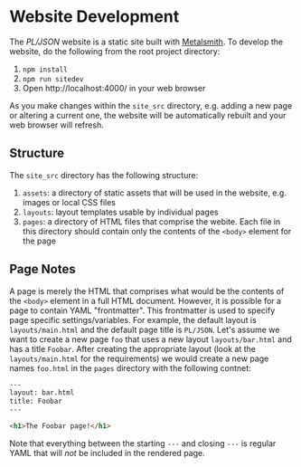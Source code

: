 # Website Development

The *PL/JSON* website is a static site built with [Metalsmith][metalsmith].
To develop the website, do the following from the root project directory:

1. `npm install`
2. `npm run sitedev`
3. Open http://localhost:4000/ in your web browser

As you make changes within the `site_src` directory, e.g. adding a new page
or altering a current one, the website will be automatically rebuilt and
your web browser will refresh.

[metalsmith]: http://metalsmith.io

## Structure

The `site_src` directory has the following structure:

1. `assets`: a directory of static assets that will be used in the website,
   e.g. images or local CSS files
2. `layouts`: layout templates usable by individual pages
3. `pages`: a directory of HTML files that comprise the webite. Each file in
   this directory should contain only the contents of the `<body>` element
   for the page

## Page Notes

A page is merely the HTML that comprises what would be the contents of the
`<body>` element in a full HTML document. However, it is possible for a page
to contain YAML "frontmatter". This frontmatter is used to specify page
specific settings/variables. For example, the default layout is
`layouts/main.html` and the default page title is `PL/JSON`. Let's assume we
want to create a new page `foo` that uses a new layout `layouts/bar.html`
and has a title `Foobar`. After creating the appropriate layout (look at
the `layouts/main.html` for the requirements) we would create a new page
names `foo.html` in the `pages` directory with the following contnet:

```html
---
layout: bar.html
title: Foobar
---

<h1>The Foobar page!</h1>
```

Note that everything between the starting `---` and closing `---` is regular
YAML that will *not* be included in the rendered page.
